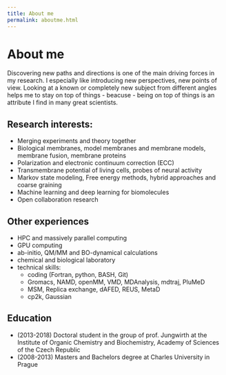 ```yaml
---
title: About me
permalink: aboutme.html
---
```


# About me

Discovering new paths and directions 
is one of the main driving forces in my research. 
I especially like introducing new perspectives, new points of view. 
Looking at a known or completely new subject from different angles 
helps me to stay on top of things - beacuse -
being on top of things is an attribute I find in many great scientists.
	
## Research interests:

-   Merging experiments and theory together
-   Biological membranes, model membranes and membrane models, membrane fusion, membrane proteins
-   Polarization and electronic continuum correction (ECC)
-   Transmembrane potential of living cells, probes of neural activity
-   Markov state modeling, Free energy methods, hybrid approaches and coarse graining
-   Machine learning and deep learning for biomolecules
-   Open collaboration research

## Other experiences

-   HPC and massively parallel computing
-   GPU computing
-   ab-initio, QM/MM and BO-dynamical calculations
-   chemical and biological laboratory
-   technical skills:
    -   coding (Fortran, python, BASH, Git)
    -   Gromacs, NAMD, openMM, VMD, MDAnalysis, mdtraj, PluMeD
    -   MSM, Replica exchange, dAFED, REUS, MetaD
    -   cp2k, Gaussian

	

## Education

-   (2013-2018) Doctoral student in the group of prof. Jungwirth at the Institute of Organic Chemistry and Biochemistry, Academy of Sciences of the Czech Republic
-   (2008-2013) Masters and Bachelors degree at Charles University in Prague


